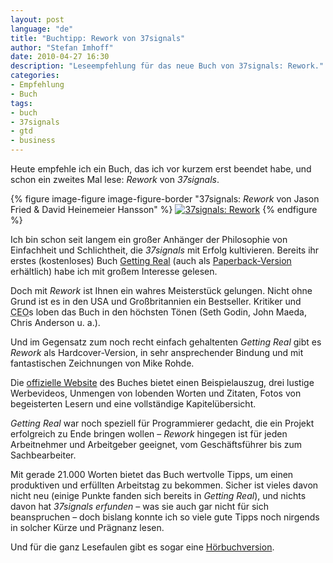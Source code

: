 ```yaml
---
layout: post
language: "de"
title: "Buchtipp: Rework von 37signals"
author: "Stefan Imhoff"
date: 2010-04-27 16:30
description: "Leseempfehlung für das neue Buch von 37signals: Rework."
categories:
- Empfehlung
- Buch
tags:
- buch
- 37signals
- gtd
- business
---
```


Heute empfehle ich ein Buch, das ich vor kurzem erst beendet habe, und schon ein zweites Mal lese: <cite>Rework</cite> von <cite>37signals</cite>.

{% figure image-figure image-figure-border "37signals: <cite>Rework</cite> von Jason Fried & David Heinemeier Hansson" %}
<a href="http://www.amazon.de/gp/product/0307463745?ie=UTF8&amp;tag=kogakurede-21&amp;linkCode=as2&amp;camp=1638&amp;creative=19454&amp;creativeASIN=0307463745"><img src="{{ site.url }}/assets/images/artikel/rework.jpg" alt="37signals: Rework" /></a>
{% endfigure %}

Ich bin schon seit langem ein großer Anhänger der Philosophie von Einfachheit und Schlichtheit, die <cite>37signals</cite> mit Erfolg kultivieren. Bereits ihr erstes (kostenloses) Buch [Getting Real](http://gettingreal.37signals.com/) (auch als [Paperback-Version](http://www.amazon.de/gp/product/0578012812?ie=UTF8&amp;tag=kogakurede-21&amp;linkCode=as2&amp;camp=1638&amp;creative=19454&amp;creativeASIN=0578012812) erhältlich) habe ich mit großem Interesse gelesen.

Doch mit <cite>Rework</cite> ist Ihnen ein wahres Meisterstück gelungen. Nicht ohne Grund ist es in den USA und Großbritannien ein Bestseller. Kritiker und <abbr title="Chief Executive Officer">CEO</abbr>s loben das Buch in den höchsten Tönen (Seth Godin, John Maeda, Chris Anderson u. a.).

Und im Gegensatz zum noch recht einfach gehaltenten <cite>Getting Real</cite> gibt es <cite>Rework</cite> als Hardcover-Version, in sehr ansprechender Bindung und mit fantastischen Zeichnungen von Mike Rohde.

Die [offizielle Website](http://37signals.com/rework/) des Buches bietet einen Beispielauszug, drei lustige Werbevideos, Unmengen von lobenden Worten und Zitaten, Fotos von begeisterten Lesern und eine vollständige Kapitelübersicht.

*Getting Real* war noch speziell für Programmierer gedacht, die ein Projekt erfolgreich zu Ende bringen wollen – <cite>Rework</cite> hingegen ist für jeden Arbeitnehmer und Arbeitgeber geeignet, vom Geschäftsführer bis zum Sachbearbeiter.

Mit gerade 21.000 Worten bietet das Buch wertvolle Tipps, um einen produktiven und erfüllten Arbeitstag zu bekommen. Sicher ist vieles davon nicht neu (einige Punkte fanden sich bereits in <cite>Getting Real</cite>), und nichts davon hat <cite>37signals</cite> *erfunden* – was sie auch gar nicht für sich beanspruchen – doch bislang konnte ich so viele gute Tipps noch nirgends in solcher Kürze und Prägnanz lesen.

Und für die ganz Lesefaulen gibt es sogar eine [Hörbuchversion](http://www.amazon.de/gp/product/0307704513?ie=UTF8&amp;tag=stefanimhoffde-21&amp;linkCode=as2&amp;camp=1638&amp;creative=19454&amp;creativeASIN=0307704513).
